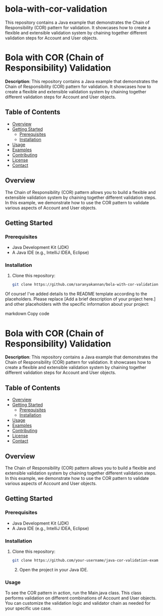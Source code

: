 # bola-with-cor-validation
This repository contains a Java example that demonstrates the Chain of Responsibility (COR) pattern for validation. It showcases how to create a flexible and extensible validation system by chaining together different validation steps for Account and User objects.
# Bola with COR (Chain of Responsibility) Validation

**Description**: This repository contains a Java example that demonstrates the Chain of Responsibility (COR) pattern for validation. It showcases how to create a flexible and extensible validation system by chaining together different validation steps for Account and User objects.

## Table of Contents
- [Overview](#overview)
- [Getting Started](#getting-started)
    - [Prerequisites](#prerequisites)
    - [Installation](#installation)
- [Usage](#usage)
- [Examples](#examples)
- [Contributing](#contributing)
- [License](#license)
- [Contact](#contact)

## Overview

The Chain of Responsibility (COR) pattern allows you to build a flexible and extensible validation system by chaining together different validation steps. In this example, we demonstrate how to use the COR pattern to validate various aspects of Account and User objects.

## Getting Started

### Prerequisites

- Java Development Kit (JDK)
- A Java IDE (e.g., IntelliJ IDEA, Eclipse)

### Installation

1. Clone this repository:

   ```sh
   git clone https://github.com/saranyakannan/bola-with-cor-validation.git
    ```

Of course! I've added details to the README template according to the placeholders. Please replace [Add a brief description of your project here.] and other placeholders with the specific information about your project:

markdown
Copy code
# Bola with COR (Chain of Responsibility) Validation

**Description**: This repository contains a Java example that demonstrates the Chain of Responsibility (COR) pattern for validation. It showcases how to create a flexible and extensible validation system by chaining together different validation steps for Account and User objects.

## Table of Contents
- [Overview](#overview)
- [Getting Started](#getting-started)
    - [Prerequisites](#prerequisites)
    - [Installation](#installation)
- [Usage](#usage)
- [Examples](#examples)
- [Contributing](#contributing)
- [License](#license)
- [Contact](#contact)

## Overview

The Chain of Responsibility (COR) pattern allows you to build a flexible and extensible validation system by chaining together different validation steps. In this example, we demonstrate how to use the COR pattern to validate various aspects of Account and User objects.

## Getting Started

### Prerequisites

- Java Development Kit (JDK)
- A Java IDE (e.g., IntelliJ IDEA, Eclipse)

### Installation

1. Clone this repository:

   ```sh
   git clone https://github.com/your-username/java-cor-validation-example.git 
   ```
   2. Open the project in your Java IDE.
  

### Usage
To see the COR pattern in action, run the Main.java class. This class performs validation on different combinations of Account and User objects. You can customize the validation logic and validator chain as needed for your specific use case.

